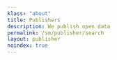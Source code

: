 ```yaml
---
klass: "about"
title: Publishers
description: We publish open data
permalink: /sm/publisher/search
layout: publisher
noindex: true
---
```

